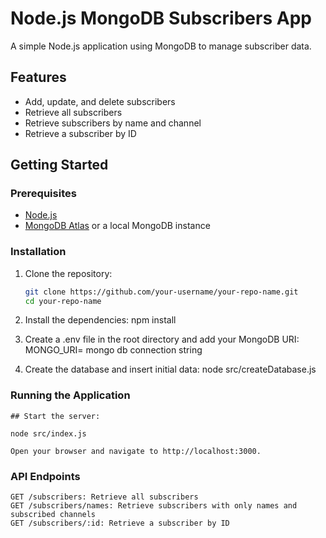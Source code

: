 # Node.js MongoDB Subscribers App

A simple Node.js application using MongoDB to manage subscriber data.

## Features

- Add, update, and delete subscribers
- Retrieve all subscribers
- Retrieve subscribers by name and channel
- Retrieve a subscriber by ID

## Getting Started

### Prerequisites

- [Node.js](https://nodejs.org/en/)
- [MongoDB Atlas](https://www.mongodb.com/cloud/atlas) or a local MongoDB instance

### Installation

1. Clone the repository:

   ```sh
   git clone https://github.com/your-username/your-repo-name.git
   cd your-repo-name
2. Install the dependencies:
    npm install

3. Create a .env file in the root directory and add your MongoDB URI:
    MONGO_URI= mongo db connection string

4. Create the database and insert initial data:
    node src/createDatabase.js

### Running the Application

    ## Start the server:

    node src/index.js

    Open your browser and navigate to http://localhost:3000.

### API Endpoints

    GET /subscribers: Retrieve all subscribers
    GET /subscribers/names: Retrieve subscribers with only names and subscribed channels
    GET /subscribers/:id: Retrieve a subscriber by ID